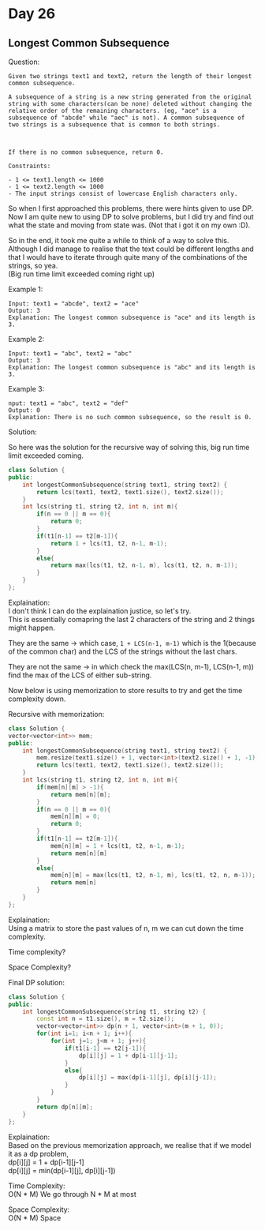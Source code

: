 # Day 26

## Longest Common Subsequence

Question:  
```
Given two strings text1 and text2, return the length of their longest common subsequence.

A subsequence of a string is a new string generated from the original string with some characters(can be none) deleted without changing the relative order of the remaining characters. (eg, "ace" is a subsequence of "abcde" while "aec" is not). A common subsequence of two strings is a subsequence that is common to both strings.

 

If there is no common subsequence, return 0.

Constraints:

- 1 <= text1.length <= 1000
- 1 <= text2.length <= 1000
- The input strings consist of lowercase English characters only.
```

So when I first approached this problems, there were hints given to use DP.  
Now I am quite new to using DP to solve problems, but I did try and find out what the state and moving from state was. (Not that i got it on my own :D).  

So in the end, it took me quite a while to think of a way to solve this.  
Although I did manage to realise that the text could be different lengths and that I would have to iterate through quite many of the combinations of the strings, so yea.  
(Big run time limit exceeded coming right up)

Example 1:  
```
Input: text1 = "abcde", text2 = "ace" 
Output: 3  
Explanation: The longest common subsequence is "ace" and its length is 3.
```

Example 2:  
```
Input: text1 = "abc", text2 = "abc"
Output: 3
Explanation: The longest common subsequence is "abc" and its length is 3.
```

Example 3:  
```
nput: text1 = "abc", text2 = "def"
Output: 0
Explanation: There is no such common subsequence, so the result is 0.
```


Solution: 

So here was the solution for the recursive way of solving this, big run time limit exceeded coming.
```cpp
class Solution {
public:
    int longestCommonSubsequence(string text1, string text2) {
        return lcs(text1, text2, text1.size(), text2.size());     
    }
    int lcs(string t1, string t2, int n, int m){
        if(n == 0 || m == 0){
            return 0;
        }
        if(t1[n-1] == t2[m-1]){
            return 1 + lcs(t1, t2, n-1, m-1);
        }
        else{
            return max(lcs(t1, t2, n-1, m), lcs(t1, t2, n, m-1));
        }
    }
};
```

Explaination:  
I don't think I can do the explaination justice, so let's try.  
This is essentially comapring the last 2 characters of the string and 2 things might happen.  

They are the same -> which case, `1 + LCS(n-1, m-1)` which is the 1(because of the common char) and the LCS of the strings without the last chars.  

They are not the same -> in which check the max(LCS(n, m-1), LCS(n-1, m)) find the max of the LCS of either sub-string.  

Now below is using memorization to store results to try and get the time complexity down.  

Recursive with memorization:  
```cpp
class Solution {
vector<vector<int>> mem;
public:
    int longestCommonSubsequence(string text1, string text2) {
        mem.resize(text1.size() + 1, vector<int>(text2.size() + 1, -1));
        return lcs(text1, text2, text1.size(), text2.size());     
    }
    int lcs(string t1, string t2, int n, int m){
        if(mem[n][m] > -1){
            return mem[n][m];
        }
        if(n == 0 || m == 0){
            mem[n][m] = 0;
            return 0;
        }
        if(t1[n-1] == t2[m-1]){
            mem[n][m] = 1 + lcs(t1, t2, n-1, m-1);
            return mem[n][m]
        }
        else{
            mem[n][m] = max(lcs(t1, t2, n-1, m), lcs(t1, t2, n, m-1));
            return mem[n]
        }
    }
};
```

Explaination:   
Using a matrix to store the past values of n, m we can cut down the time complexity.    

Time complexity?

Space Complexity?


Final DP solution:
```cpp
class Solution {
public:
    int longestCommonSubsequence(string t1, string t2) {
        const int n = t1.size(), m = t2.size();
        vector<vector<int>> dp(n + 1, vector<int>(m + 1, 0));
        for(int i=1; i<n + 1; i++){
            for(int j=1; j<m + 1; j++){
                if(t1[i-1] == t2[j-1]){
                    dp[i][j] = 1 + dp[i-1][j-1];
                }
                else{
                    dp[i][j] = max(dp[i-1][j], dp[i][j-1]);
                }
            }
        }
        return dp[n][m];
    }
};
```

Explaination:  
Based on the previous memorization approach, we realise that if we model it as a dp problem,   
dp[i][j] = 1 + dp[i-1][j-1]  
dp[i][j] = min(dp[i-1][j], dp[i][j-1])  

Time Complexity:  
O(N * M) We go through N * M at most

Space Complexity:  
O(N * M) Space 

